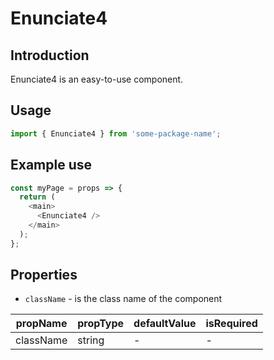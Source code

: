 # Enunciate4

<!-- STORY -->

## Introduction

Enunciate4 is an easy-to-use component.

## Usage

```javascript
import { Enunciate4 } from 'some-package-name';
```

## Example use

```javascript
const myPage = props => {
  return (
    <main>
      <Enunciate4 />
    </main>
  );
};
```

## Properties

- `className` - is the class name of the component

| propName  | propType | defaultValue | isRequired |
| --------- | -------- | ------------ | ---------- |
| className | string   | -            | -          |
